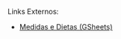 Links Externos:

* [Medidas e Dietas (GSheets)](https://docs.google.com/spreadsheets/d/1ANNAjfskoCg7EENrxsjz7h1ybmubO1FV5KcBiBddMOE/edit#gid=998133939)
